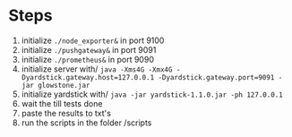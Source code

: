 # Steps

1) initialize `./node_exporter&` in port 9100
2) initialize `./pushgateway&` in port 9091
3) initialize `./prometheus&` in port 9090
4) initialize server with/ `java -Xms4G -Xmx4G -Dyardstick.gateway.host=127.0.0.1 -Dyardstick.gateway.port=9091 -jar glowstone.jar`
5) initialize yardstick with/ `java -jar yardstick-1.1.0.jar -ph 127.0.0.1`
6) wait the till tests done
7) paste the results to txt's
8) run the scripts in the folder /scripts
